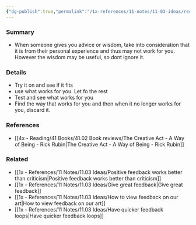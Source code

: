 ```yaml
---
{"dg-publish":true,"permalink":"/1x-references/11-notes/11-03-ideas/receive-wisdom-skillfully/","title":"Receive wisdom skillfully","noteIcon":""}
---
```



### Summary
- When someone gives you advice or wisdom, take into consideration that it is from their personal experience and thus may not work for you. However the wisdom may be useful, so dont ignore it.

### Details
- Try it on and see if it fits
- use what works for you. Let fo the rest
- Test and see what works for you
- Find the way that works for you and then when it no longer works for you, discard it.

### References
- [[4x - Reading/41 Books/41.02 Book reviews/The Creative Act - A Way of Being - Rick Rubin\|The Creative Act - A Way of Being - Rick Rubin]]

### Related
- [[1x - References/11 Notes/11.03 Ideas/Positive feedback works better than criticism\|Positive feedback works better than criticism]]
- [[1x - References/11 Notes/11.03 Ideas/Give great feedback\|Give great feedback]]
- [[1x - References/11 Notes/11.03 Ideas/How to view feedback on our art\|How to view feedback on our art]]
- [[1x - References/11 Notes/11.03 Ideas/Have quicker feedback loops\|Have quicker feedback loops]]